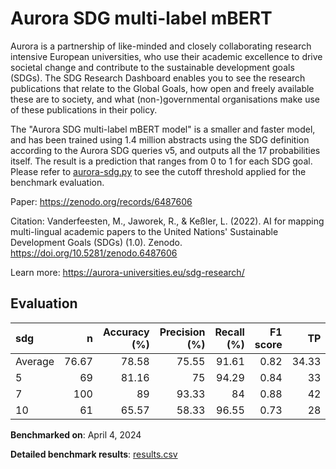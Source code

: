 # Aurora SDG multi-label mBERT

Aurora is a partnership of like-minded and closely collaborating research
intensive European universities, who use their academic excellence to drive
societal change and contribute to the sustainable development goals (SDGs).
The SDG Research Dashboard enables you to see the research publications that
relate to the Global Goals, how open and freely available these are to
society, and what (non-)governmental organisations make use of these
publications in their policy.

The "Aurora SDG multi-label mBERT model" is a smaller and faster model, and
has been trained using 1.4 million abstracts using the SDG definition
according to the Aurora SDG queries v5, and outputs all the 17 probabilities
itself. The result is a prediction that ranges from 0 to 1 for each SDG goal.
Please refer to [aurora-sdg.py](aurora-sdg.py) to see the cutoff threshold
applied for the benchmark evaluation.

Paper: https://zenodo.org/records/6487606

Citation: Vanderfeesten, M., Jaworek, R., & Keßler, L. (2022). AI for mapping
multi-lingual academic papers to the United Nations' Sustainable Development
Goals (SDGs) (1.0). Zenodo. https://doi.org/10.5281/zenodo.6487606


Learn more: https://aurora-universities.eu/sdg-research/

## Evaluation

| sdg     |      n |   Accuracy (%) |   Precision (%) |   Recall (%) |   F1 score |    TP |    FP |    TN |   FN |
|:--------|-------:|---------------:|----------------:|-------------:|-----------:|------:|------:|------:|-----:|
| Average |  76.67 |          78.58 |           75.55 |        91.61 |       0.82 | 34.33 | 11.33 | 27.33 | 3.67 |
| 5       |  69    |          81.16 |           75    |        94.29 |       0.84 | 33    | 11    | 23    | 2    |
| 7       | 100    |          89    |           93.33 |        84    |       0.88 | 42    |  3    | 47    | 8    |
| 10      |  61    |          65.57 |           58.33 |        96.55 |       0.73 | 28    | 20    | 12    | 1    |

**Benchmarked on**: April 4, 2024

**Detailed benchmark results**: [results.csv](results.csv)